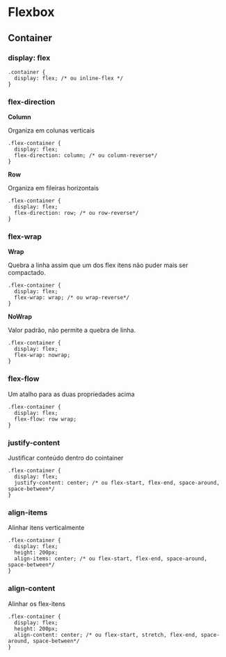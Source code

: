 # Flexbox

## Container
### display: flex
```
.container {
  display: flex; /* ou inline-flex */
}
```
### flex-direction

**Column**

Organiza em colunas verticais
```
.flex-container {
  display: flex;
  flex-direction: column; /* ou column-reverse*/
}
```

**Row**

Organiza em fileiras horizontais
```
.flex-container {
  display: flex;
  flex-direction: row; /* ou row-reverse*/
}
```

### flex-wrap

**Wrap**

Quebra a linha assim que um dos flex itens não puder mais ser compactado.
```
.flex-container {
  display: flex;
  flex-wrap: wrap; /* ou wrap-reverse*/
}
```

**NoWrap**

Valor padrão, não permite a quebra de linha.
```
.flex-container {
  display: flex;
  flex-wrap: nowrap;
}
```

### flex-flow

Um atalho para as duas propriedades acima
```
.flex-container {
  display: flex;
  flex-flow: row wrap;
}
```

### justify-content
Justificar conteúdo dentro do cointainer
```
.flex-container {
  display: flex;
  justify-content: center; /* ou flex-start, flex-end, space-around, space-between*/
}
```

### align-items

Alinhar itens verticalmente
```
.flex-container {
  display: flex;
  height: 200px;
  align-items: center; /* ou flex-start, flex-end, space-around, space-between*/
}
```

### align-content

Alinhar os flex-itens
```
.flex-container {
  display: flex;
  height: 200px;
  align-content: center; /* ou flex-start, stretch, flex-end, space-around, space-between*/
}
```
